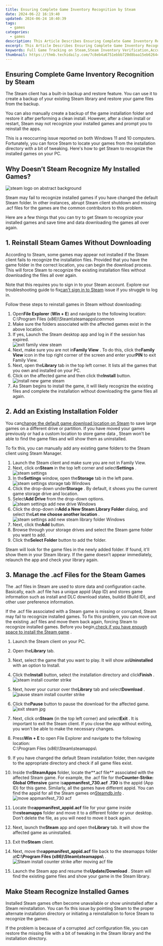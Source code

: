 ```yaml
---
title: Ensuring Complete Game Inventory Recognition by Steam
date: 2024-06-22 16:19:40
updated: 2024-06-24 10:40:39
tags:
  - games
categories:
  - games
description: This Article Describes Ensuring Complete Game Inventory Recognition by Steam
excerpt: This Article Describes Ensuring Complete Game Inventory Recognition by Steam
keywords: Full Game Tracking on Steam,Steam Inventory Verification,Accurate Steam Stock Count,Ensuring Complete Steam Listings,Recognizing All Steam Items,Steam's Thorough Item Catalog,Complete Steam Game Tracking
thumbnail: https://thmb.techidaily.com/7c8eb4a6751ebbb720d8baa15eb6264cc6e760acb0b1ed4fef37387dcca189b5.jpg
---
```


## Ensuring Complete Game Inventory Recognition by Steam

 The Steam client has a built-in backup and restore feature. You can use it to create a backup of your existing Steam library and restore your game files from the backup.

 You can also manually create a backup of the game installation folder and restore it after performing a clean install. However, after a clean install or restart, Steam may not recognize your installed games and prompt you to reinstall the apps.

 This is a reoccurring issue reported on both Windows 11 and 10 computers. Fortunately, you can force Steam to locate your games from the installation directory with a bit of tweaking. Here's how to get Steam to recognize the installed games on your PC.

## Why Doesn’t Steam Recognize My Installed Games?

![steam logo on abstract background](https://static1.makeuseofimages.com/wordpress/wp-content/uploads/2021/08/steam-logo-on-abstract-background-1.jpg)

 Steam may fail to recognize installed games if you have changed the default Steam folder. In other instances, abrupt Steam client shutdown and missing .acf files for the games are the common contributors to this problem.

 Here are a few things that you can try to get Steam to recognize your installed games and save time and data downloading the games all over again.

## 1\. Reinstall Steam Games Without Downloading

 According to Steam, some games may appear not installed if the Steam client fails to recognize the installation files. Provided that you have the game folder in the correct location, you can begin the download process. This will force Steam to recognize the existing installation files without downloading the files all over again.

 Note that this requires you to sign in to your Steam account. Explore our troubleshooting guide to fix[can't sign in to Steam](https://www.makeuseof.com/steam-login-troubleshooting/) issue if you struggle to log in.

Follow these steps to reinstall games in Steam without downloading:

1. Open**File Explorer** (**Win + E**) and navigate to the following location:  
C:\Program Files (x86)\Steam\steamapps\common
2. Make sure the folders associated with the affected games exist in the above location.
3. If yes, Launch the Steam desktop app and log in if the session has expired.  
![exit family view steam](https://static1.makeuseofimages.com/wordpress/wp-content/uploads/2022/03/exit-family-view-steam.jpg)
4. Next, make sure you are not in**Family View** . To do this, click the**Family View** icon in the top right corner of the screen and enter your**PIN** to exit Family View.
5. Next, open the**Library** tab in the top left corner. It lists all the games that you own and installed on your PC.
6. Click on the affected game and then click the**Install** button.  
![install new game steam](https://static1.makeuseofimages.com/wordpress/wp-content/uploads/2022/03/install-new-game-steam.jpg)
7. As Steam begins to install the game, it will likely recognize the existing files and complete the installation without downloading the game files all again.

## 2\. Add an Existing Installation Folder

 You can[change the default game download location on Steam](https://www.makeuseof.com/how-to-change-game-download-location-steam/) to save large games on a different drive or partition. If you have moved your games previously or had a custom location to store game data , Steam won't be able to find the game files and will show them as uninstalled.

 To fix this, you can manually add any existing game folders to the Steam client using Steam Manager.

1. Launch the Steam client and make sure you are not in Family View.
2. Next, click on**Steam** in the top left corner and select**Settings** .  
![steam settings](https://static1.makeuseofimages.com/wordpress/wp-content/uploads/2022/03/steam-settings.jpg)
3. In the**Settings** window, open the**Storage** tab in the left pane.  
![steam settings storage tab Windows](https://static1.makeuseofimages.com/wordpress/wp-content/uploads/2023/10/steam-settings-storage-tab-windows.jpg)
4. Click the drop-down under**Storage** . By default, it shows you the current game storage drive and location.
5. Select**Add Drive** from the drop-down options.  
![steam settings add new drive Windows](https://static1.makeuseofimages.com/wordpress/wp-content/uploads/2023/10/steam-settings-add-new-drive-windows.jpg)
6. Click the drop-down in**Add a New Steam Library Folder** dialog, and select the**Let me choose another location** .  
![steam settings add new steam library folder Windows](https://static1.makeuseofimages.com/wordpress/wp-content/uploads/2023/10/steam-settings-add-new-steam-library-folder-windows.jpg)
7. Next, click the**Add** button.
8. Browse through your storage drives and select the Steam game folder you want to add.
9. Click the**Select Folder** button to add the folder.

 Steam will look for the game files in the newly added folder. If found, it'll show them in your Steam library. If the game doesn’t appear immediately, relaunch the app and check your library again.

## 3\. Manage the .acf Files for the Steam Games

 The .acf files in Steam are used to store data and configuration cache. Basically, each .acf file has a unique appid (App ID) and stores game information such as install and DLC download states, buildid (Build ID), and other user preference information.

 If the .acf file associated with a Steam game is missing or corrupted, Steam may fail to recognize installed games. To fix this problem, you can move out the existing .acf files and move them back again, forcing Steam to recognize installed games. Before you begin,[check if you have enough space to install the Steam game](https://www.makeuseof.com/view-steam-game-install-size/) .

1. Launch the Steam client on your PC.
2. Open the**Library** tab.
3. Next, select the game that you want to play. It will show as**Uninstalled** with an option to Install.
4. Click the**Install** button, select the installation directory and click**Finish** .  
![steam install counter strike](https://static1.makeuseofimages.com/wordpress/wp-content/uploads/2022/03/steam-install-counter-strike.jpg)
5. Next, hover your cursor over the**Library** tab and select**Download** .  
![pause steam install counter strike](https://static1.makeuseofimages.com/wordpress/wp-content/uploads/2022/03/pause-steam-install-counter-strike.jpg)

1. Click the**Pause** button to pause the download for the affected game.  
![exit steam jpg](https://static1.makeuseofimages.com/wordpress/wp-content/uploads/2022/03/exit-steam-jpg.jpg)
2. Next, click on**Steam** (in the top left corner) and select**Exit** . It is important to exit the Steam client. If you close the app without exiting, you won't be able to make the necessary changes.
3. Press**Win + E** to open File Explorer and navigate to the following location:  
C:\Program Files (x86)\Steam\steamapps\
4. If you have changed the default Steam installation folder, then navigate to the appropriate directory and check if all game files exist.
5. Inside the**SteamApps** folder, locate the**.acf file** associated with the affected Steam game. For example, the .acf file for the**Counter-Strike: Global Offensive** game is**appmanifest\_730.acf** .**730** is the appid (App ID) for this game. Similarly, all the games have different appid. You can find the appid for all the Steam games on[Steamdb.info](https://steamdb.info/apps/) .  
![move appmanifest_730 acf](https://static1.makeuseofimages.com/wordpress/wp-content/uploads/2022/03/move-appmanifest_730-acf.jpg)

1. Locate the**appmanifest\_appid.acf** file for your game inside the**steamapps** folder and move it to a different folder or your desktop. Don’t delete the file, as you will need to move it back again.
2. Next, launch the**Steam** app and open the**Library** tab. It will show the affected game as uninstalled.
3. Exit the**Steam** client.
4. Next, move the**appmanifest\_appid.acf** file back to the steamapps folder at**C:\\Program Files (x86)\\Steam\\steamapps\\** .  
![Steam install counter strike after moving acf file](https://static1.makeuseofimages.com/wordpress/wp-content/uploads/2022/03/Steam-install-counter-strike-after-moving-acf-file.jpg)
5. Launch the Steam app and resume the**Update/Download** . Steam will find the existing game files and show your game in the Steam library.

## Make Steam Recognize Installed Games

 Installed Steam games often become unavailable or show uninstalled after a Steam reinstallation. You can fix this issue by pointing Steam to the proper alternate installation directory or initiating a reinstallation to force Steam to recognize the games.

 If the problem is because of a corrupted .acf configuration file, you can restore the missing file with a bit of tweaking in the Steam library and the installation directory.


<ins class="adsbygoogle"
     style="display:block"
     data-ad-format="autorelaxed"
     data-ad-client="ca-pub-7571918770474297"
     data-ad-slot="1223367746"></ins>



<ins class="adsbygoogle"
     style="display:block"
     data-ad-client="ca-pub-7571918770474297"
     data-ad-slot="8358498916"
     data-ad-format="auto"
     data-full-width-responsive="true"></ins>
